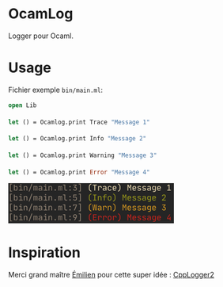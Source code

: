 # OcamLog

Logger pour Ocaml.

# Usage

Fichier exemple `bin/main.ml`:

```ocaml
open Lib

let () = Ocamlog.print Trace "Message 1"

let () = Ocamlog.print Info "Message 2"

let () = Ocamlog.print Warning "Message 3"

let () = Ocamlog.print Error "Message 4"
```

![Preview image](preview/screen.png)

# Inspiration

Merci grand maître [Émilien](https://github.com/emilienlemaire) pour cette super idée :
[CppLogger2](https://github.com/emilienlemaire/CppLogger2)


